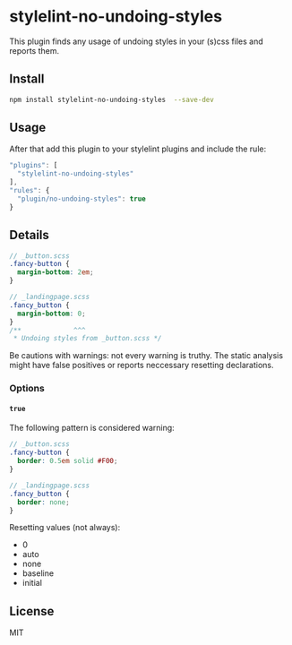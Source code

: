# stylelint-no-undoing-styles
This plugin finds any usage of undoing styles in your (s)css files and reports them.

## Install

```bash
npm install stylelint-no-undoing-styles  --save-dev
```

## Usage

After that add this plugin to your stylelint plugins and include the rule:

```javascript
"plugins": [
  "stylelint-no-undoing-styles"
],
"rules": {
  "plugin/no-undoing-styles": true
}
```

## Details

```scss
// _button.scss
.fancy-button {
  margin-bottom: 2em;
}

// _landingpage.scss
.fancy_button {
  margin-bottom: 0;
}
/**             ^^^
 * Undoing styles from _button.scss */
```

Be cautions with warnings: not every warning is truthy. The static analysis might have false positives or reports neccessary resetting declarations.

### Options

#### `true`

The following pattern is considered warning:

```scss
// _button.scss
.fancy-button {
  border: 0.5em solid #F00;
}

// _landingpage.scss
.fancy_button {
  border: none;
}
```

Resetting values (not always):
* 0
* auto
* none
* baseline
* initial


## License

MIT